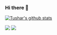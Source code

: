 ### Hi there 👋
[![Tushar's github stats](https://github-readme-stats.vercel.app/api?username=tushar2407)](https://github.com/anuraghazra/github-readme-stats)

<img align="center" src="https://github-readme-stats.vercel.app/api/?username=tushar2407&show_icons=true&theme=dark" />
<img align="center" src="https://github-readme-stats.vercel.app/api/top-langs/?username=tushar2407&theme=dark" />


<!--
**tushar2407/tushar2407** is a ✨ _special_ ✨ repository because its `README.md` (this file) appears on your GitHub profile.

Here are some ideas to get you started:

- 🔭 I’m currently working on ...
- 🌱 I’m currently learning ...
- 👯 I’m looking to collaborate on ...
- 🤔 I’m looking for help with ...
- 💬 Ask me about ...
- 📫 How to reach me: ...
- 😄 Pronouns: ...
- ⚡ Fun fact: ...
-->
